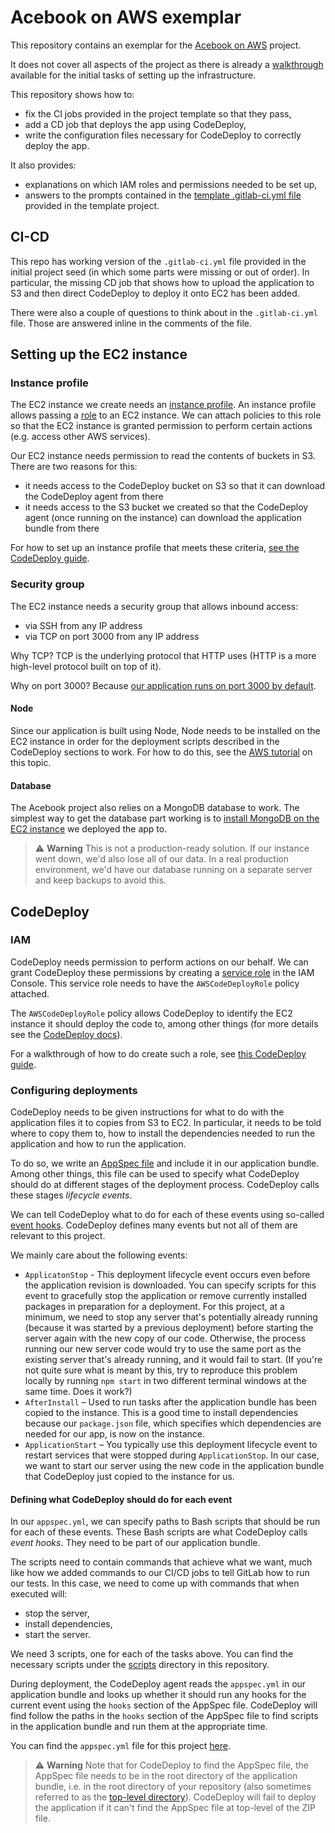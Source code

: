 # Acebook on AWS exemplar

This repository contains an exemplar for the [Acebook on AWS](https://gitlab.com/makers-students/devops-course/-/tree/main/acebook-on-aws) project.

It does not cover all aspects of the project as there is already a [walkthrough](https://gitlab.com/makers-students/devops-course/-/blob/main/acebook-on-aws/high-level-walthrough.md) available for the initial tasks of setting up the infrastructure.

This repository shows how to:
- fix the CI jobs provided in the project template so that they pass,
- add a CD job that deploys the app using CodeDeploy,
- write the configuration files necessary for CodeDeploy to correctly deploy the app.

It also provides:
- explanations on which IAM roles and permissions needed to be set up,
- answers to the prompts contained in the [template .gitlab-ci.yml file](https://gitlab.com/makers-students/acebook-node-template/-/blob/master/.gitlab-ci.yml) provided in the template project.

## CI-CD

This repo has working version of the `.gitlab-ci.yml` file provided in the initial project seed (in which some parts were missing or out of order).
In particular, the missing CD job that shows how to upload the application to S3 and then direct CodeDeploy to deploy it onto EC2 has been added.

There were also a couple of questions to think about in the `.gitlab-ci.yml` file.
Those are answered inline in the comments of the file.

## Setting up the EC2 instance

### Instance profile

The EC2 instance we create needs an [instance profile](https://docs.aws.amazon.com/IAM/latest/UserGuide/id_roles_use_switch-role-ec2_instance-profiles.html).
An instance profile allows passing a [role](https://docs.aws.amazon.com/AWSEC2/latest/UserGuide/iam-roles-for-amazon-ec2.html) to an EC2 instance.
We can attach policies to this role so that the EC2 instance is granted permission to perform certain actions (e.g. access other AWS services).

Our EC2 instance needs permission to read the contents of buckets in S3. 
There are two reasons for this:
- it needs access to the CodeDeploy bucket on S3 so that it can download the CodeDeploy agent from there
- it needs access to the S3 bucket we created so that the CodeDeploy agent (once running on the instance) can download the application bundle from there

For how to set up an instance profile that meets these criteria, [see the CodeDeploy guide](https://docs.aws.amazon.com/codedeploy/latest/userguide/getting-started-create-iam-instance-profile.html#getting-started-create-iam-instance-profile-console).

### Security group

The EC2 instance needs a security group that allows inbound access:

- via SSH from any IP address
- via TCP on port 3000 from any IP address

Why TCP? TCP is the underlying protocol that HTTP uses (HTTP is a more high-level protocol built on top of it).

Why on port 3000? Because [our application runs on port 3000 by default](https://gitlab.com/makers-students/acebook-node-template/-/blob/master/bin/www#L16). 

#### Node

Since our application is built using Node, Node needs to be installed on the EC2 instance in order for the deployment scripts described in the CodeDeploy sections to work.
For how to do this, see the [AWS tutorial](https://docs.aws.amazon.com/sdk-for-javascript/v2/developer-guide/setting-up-node-on-ec2-instance.html) on this topic.

#### Database

The Acebook project also relies on a MongoDB database to work.
The simplest way to get the database part working is to [install MongoDB on the EC2 instance](https://docs.mongodb.com/manual/tutorial/install-mongodb-on-amazon/) we deployed the app to.

> :warning: **Warning**
This is not a production-ready solution.
If our instance went down, we'd also lose all of our data.
In a real production environment, we'd have our database running on a separate server and keep backups to avoid this.



## CodeDeploy

### IAM

CodeDeploy needs permission to perform actions on our behalf.
We can grant CodeDeploy these permissions by creating a [service role](https://docs.aws.amazon.com/IAM/latest/UserGuide/id_roles_terms-and-concepts.html) in the IAM Console.
This service role needs to have the `AWSCodeDeployRole` policy attached.

The `AWSCodeDeployRole` policy allows CodeDeploy to identify the EC2 instance it should deploy the code to, among other things (for more details see the [CodeDeploy docs](https://docs.aws.amazon.com/codedeploy/latest/userguide/getting-started-create-service-role.html)).

For a walkthrough of how to do create such a role, see [this CodeDeploy guide](https://docs.aws.amazon.com/codedeploy/latest/userguide/getting-started-create-service-role.html#getting-started-create-service-role-console).

### Configuring deployments

CodeDeploy needs to be given instructions for what to do with the application files it to copies from S3 to EC2.
In particular, it needs to be told where to copy them to, how to install the dependencies needed to run the application and how to run the application.

To do so, we write an [AppSpec file](https://docs.aws.amazon.com/codedeploy/latest/userguide/application-specification-files.html) and include it in our application bundle.
Among other things, this file can be used to specify what CodeDeploy should do at different stages of the deployment process. 
CodeDeploy calls these stages *lifecycle events*.

We can tell CodeDeploy what to do for each of these events using so-called [event hooks](https://docs.aws.amazon.com/codedeploy/latest/userguide/reference-appspec-file-structure-hooks.html). 
CodeDeploy defines many events but not all of them are relevant to this project.

We mainly care about the following events:

- `ApplicatonStop` - This deployment lifecycle event occurs even before the application revision is downloaded. You can specify scripts for this event to gracefully stop the application or remove currently installed packages in preparation for a deployment. For this project, at a minimum, we need to stop any server that's potentially already running (because it was started by a previous deployment) before starting the server again with the new copy of our code. Otherwise, the process running our new server code would try to use the same port as the existing server that's already running, and it would fail to start. (If you're not quite sure what is meant by this, try to reproduce this problem locally by running `npm start` in two different terminal windows at the same time. Does it work?)
- `AfterInstall` – Used to run tasks after the application bundle has been copied to the instance. This is a good time to install dependencies because our `package.json` file, which specifies which dependencies are needed for our app, is now on the instance.
- `ApplicationStart` – You typically use this deployment lifecycle event to restart services that were stopped during `ApplicationStop`. In our case, we want to start our server using the new code in the application bundle that CodeDeploy just copied to the instance for us.

#### Defining what CodeDeploy should do for each event

In our `appspec.yml`, we can specify paths to Bash scripts that should be run for each of these events.
These Bash scripts are what CodeDeploy calls *event hooks*.
They need to be part of our application bundle. 

The scripts need to contain commands that achieve what we want, much like how we added commands to our CI/CD jobs to tell GitLab how to run our tests.
In this case, we need to come up with commands that when executed will:

- stop the server,
- install dependencies,
- start the server.

We need 3 scripts, one for each of the tasks above.
You can find the necessary scripts under the [scripts](scripts) directory in this repository.

During deployment, the CodeDeploy agent reads the `appspec.yml` in our application bundle and looks up whether it should run any hooks for the current event using the `hooks` section of the AppSpec file.
CodeDeploy will find follow the paths in the `hooks` section of the AppSpec file to find scripts in the application bundle and run them at the appropriate time.

You can find the `appspec.yml` file for this project [here](appspec.yml).

> :warning: **Warning**
Note that for CodeDeploy to find the AppSpec file, the AppSpec file needs to be in the root directory of the application bundle, i.e. in the root directory of your repository (also sometimes referred to as the [top-level directory](https://techstacker.com/what-does-top-level-folder-directory-mean/)).
CodeDeploy will fail to deploy the application if it can't find the AppSpec file at top-level of the ZIP file.







